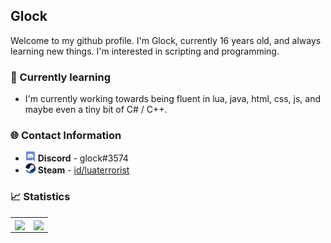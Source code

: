 ## Glock
Welcome to my github profile. I'm Glock, currently 16 years old, and always learning new things. I'm interested in scripting and programming.

### 🧠 Currently learning
* I'm currently working towards being fluent in lua, java, html, css, js, and maybe even a tiny bit of C# / C++.

### 🌐 Contact Information
* ![](smalldiscord.png) **Discord** - glock#3574
* ![](smallsteam.png) **Steam** - [id/luaterrorist](https://steamcommunity.com/id/luaterrorist)

### 📈 Statistics
<table>
  <tr>
    <td align="center" style="padding=0;width=50%;">
      <img align="center" style="padding=0;" src="https://github-readme-stats.vercel.app/api/?username=glockhvh&show_icons=true&title_color=4F8CC9&text_color=9f9f9f&bg_color=00000000&hide_border=true&icon_color=4F8CC9&hide_title=true&count_private=true" />
    </td>
    <td align="center" style="padding=0;width=50%;">
      <img align="center" style="padding=0;" src="https://github-readme-stats.quantumlytangled.vercel.app/api/top-langs/?username=glockhvh&layout=compact&show_icons=true&title_color=4F8CC9&text_color=9f9f9f&bg_color=00000000&hide_border=true&icon_color=00000000&count_private=true" />
    </td>
  </tr>
</table>
